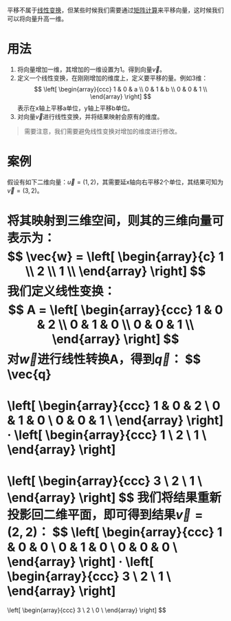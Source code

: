 平移不属于[线性变换](线性变换.md)，但某些时候我们需要通过[矩阵计算](矩阵计算.md)来平移向量，这时候我们可以将向量升高一维。

# 用法
1. 将向量增加一维，其增加的一维设置为1。得到向量$\vec{v}$。
2. 定义一个线性变换，在刚刚增加的维度上，定义要平移的量。例如3维：
$$
\left[
  \begin{array}{ccc}
    1 & 0 & a \\
    0 & 1 & b \\
    0 & 0 & 1 \\
  \end{array}
\right]
$$
表示在x轴上平移a单位，y轴上平移b单位。
3. 对向量$\vec{v}$进行线性变换，并将结果映射会原有的维度。

>需要注意，我们需要避免线性变换对增加的维度进行修改。

# 案例
假设有如下二维向量：$\vec{u} = (1,2)$，其需要延x轴向右平移2个单位，其结果可知为$\vec{v} = (3,2)$。

将其映射到三维空间，则其的三维向量可表示为：
$$
\vec{w} = 
\left[
  \begin{array}{c}
    1 \\
    2 \\
    1 \\
  \end{array}
\right]
$$
我们定义线性变换：
$$
A = 
\left[
  \begin{array}{ccc}
    1 & 0 & 2 \\
    0 & 1 & 0 \\
    0 & 0 & 1 \\
  \end{array}
\right]
$$
对$\vec{w}$进行线性转换A，得到$\vec{q}$：
$$
\vec{q} 
= 
\left[
  \begin{array}{ccc}
    1 & 0 & 2 \\
    0 & 1 & 0 \\
    0 & 0 & 1 \\
  \end{array}
\right]
· 
\left[
  \begin{array}{ccc}
    1 \\
    2 \\
    1 \\
  \end{array}
\right]
= 
\left[
  \begin{array}{ccc}
    3 \\
    2 \\
    1 \\
  \end{array}
\right]
$$
我们将结果重新投影回二维平面，即可得到结果$\vec{v} = (2,2)$：
$$
\left[
  \begin{array}{ccc}
    1 & 0 & 0 \\
    0 & 1 & 0 \\
    0 & 0 & 0 \\
  \end{array}
\right]
·
\left[
  \begin{array}{ccc}
    3 \\
    2 \\
    1 \\
  \end{array}
\right]
=
\left[
  \begin{array}{ccc}
    3 \\
    2 \\
    0 \\
  \end{array}
\right]
$$
